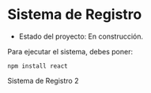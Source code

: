 <h1> Sistema de Registro</h1> 

- Estado del proyecto: En construcción.

Para ejecutar el sistema, debes poner: 

```npm install react```

Sistema de Registro 2

